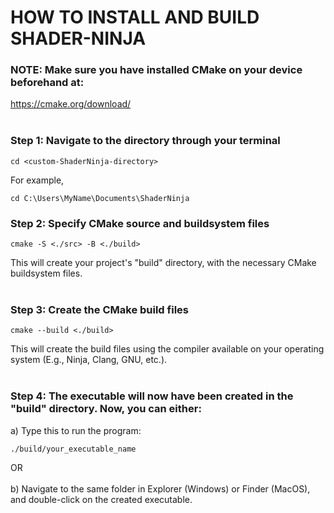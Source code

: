 # HOW TO INSTALL AND BUILD SHADER-NINJA

### NOTE: Make sure you have installed CMake on your device beforehand at: 
https://cmake.org/download/
<br/>
<br/>

### Step 1: Navigate to the directory through your terminal
```
cd <custom-ShaderNinja-directory> 
```
For example,
```
cd C:\Users\MyName\Documents\ShaderNinja
```

### Step 2: Specify CMake source and buildsystem files
```
cmake -S <./src> -B <./build>
```

This will create your project's "build" directory, with the necessary CMake buildsystem files.
<br/>
<br/>
### Step 3: Create the CMake build files
```
cmake --build <./build>
```
This will create the build files using the compiler available on your operating system (E.g., Ninja, Clang, GNU, etc.).
<br/>
<br/>
### Step 4: The executable will now have been created in the "build" directory. Now, you can either:
  a) Type this to run the program:
  ```
  ./build/your_executable_name
  ```
 OR 
  <br/>
  <br/>
  b) Navigate to the same folder in Explorer (Windows) or Finder (MacOS), and double-click on the created executable.
